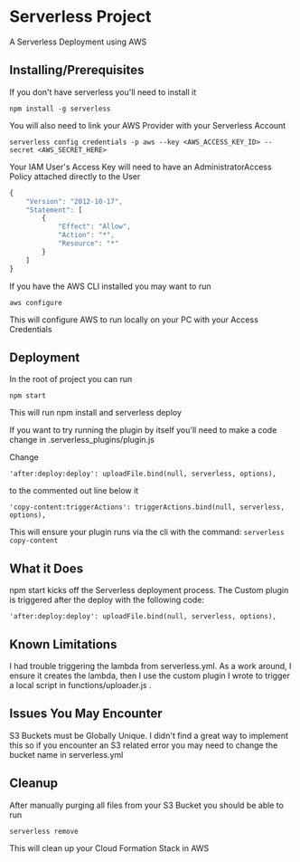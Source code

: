 # Serverless Project
A Serverless Deployment using AWS

## Installing/Prerequisites
If you don't have serverless you'll need to install it

```npm install -g serverless```

You will also need to link your AWS Provider with your Serverless Account

``` serverless config credentials -p aws --key <AWS_ACCESS_KEY_ID> --secret <AWS_SECRET_HERE> ```

Your IAM User's Access Key will need to have an AdministratorAccess Policy attached directly to the User

```javascript
{
    "Version": "2012-10-17",
    "Statement": [
        {
            "Effect": "Allow",
            "Action": "*",
            "Resource": "*"
        }
    ]
}
```

If you have the AWS CLI installed you may want to run

```aws configure```

This will configure AWS to run locally on your PC with your Access Credentials

## Deployment
In the root of project you can run

```npm start```

This will run npm install and serverless deploy

If you want to try running the plugin by itself you'll need to make a code change in .serverless_plugins/plugin.js

Change

```'after:deploy:deploy': uploadFile.bind(null, serverless, options),```

to the commented out line below it

```'copy-content:triggerActions': triggerActions.bind(null, serverless, options),```

This will ensure your plugin runs via the cli with the command:
```serverless copy-content```

## What it Does
npm start kicks off the Serverless deployment process. The Custom plugin is triggered after the deploy with the following code:

``` 'after:deploy:deploy': uploadFile.bind(null, serverless, options), ```

## Known Limitations
I had trouble triggering the lambda from serverless.yml. As a work around, I ensure it creates the lambda, then I use the custom plugin I wrote to trigger a local script in functions/uploader.js .

## Issues You May Encounter
S3 Buckets must be Globally Unique. I didn't find a great way to implement this so if you encounter an S3 related error you may need to change the bucket name in serverless.yml

## Cleanup
After manually purging all files from your S3 Bucket you should be able to run 

```serverless remove``` 

This will clean up your Cloud Formation Stack in AWS


